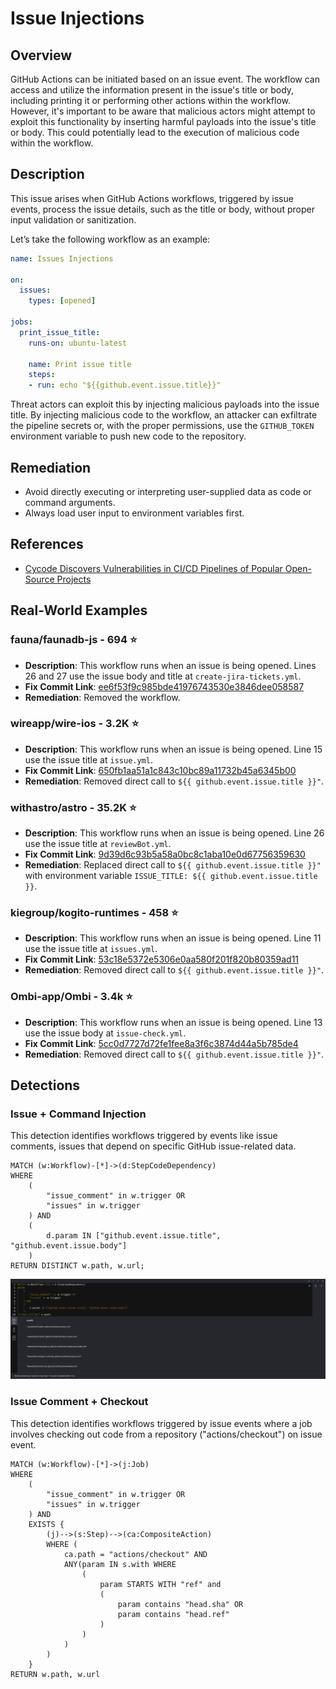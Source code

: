 # Issue Injections


## Overview
GitHub Actions can be initiated based on an issue event. The workflow can access and utilize the information present in the issue's title or body, including printing it or performing other actions within the workflow. However, it's important to be aware that malicious actors might attempt to exploit this functionality by inserting harmful payloads into the issue's title or body. This could potentially lead to the execution of malicious code within the workflow.


## Description
This issue arises when GitHub Actions workflows, triggered by issue events, process the issue details, such as the title or body, without proper input validation or sanitization.

Let’s take the following workflow as an example:
``` yaml
name: Issues Injections

on:
  issues:
    types: [opened]

jobs:
  print_issue_title:
    runs-on: ubuntu-latest

    name: Print issue title
    steps:
    - run: echo "${{github.event.issue.title}}"
```

Threat actors can exploit this by injecting malicious payloads into the issue title. By injecting malicious code to the workflow, an attacker can exfiltrate the pipeline secrets or, with the proper permissions, use the `GITHUB_TOKEN` environment variable to push new code to the repository.

## Remediation
* Avoid directly executing or interpreting user-supplied data as code or command arguments.
* Always load user input to environment variables first.

## References
- [Cycode Discovers Vulnerabilities in CI/CD Pipelines of Popular Open-Source Projects](https://cycode.com/blog/github-actions-vulnerabilities/)

## Real-World Examples


### fauna/faunadb-js - 694 ⭐️
* **Description**: This workflow runs when an issue is being opened. Lines 26 and 27 use the issue body and title at `create-jira-tickets.yml`.
* **Fix Commit Link**: [ee6f53f9c985bde41976743530e3846dee058587](https://github.com/fauna/faunadb-js/commit/ee6f53f9c985bde41976743530e3846dee058587)
* **Remediation**: Removed the workflow.

### wireapp/wire-ios - 3.2K ⭐️
* **Description**: This workflow runs when an issue is being opened. Line 15 use the issue title at `issue.yml`.
* **Fix Commit Link**: [650fb1aa51a1c843c10bc89a11732b45a6345b00](https://github.com/withastro/astro/commit/650fb1aa51a1c843c10bc89a11732b45a6345b00)
* **Remediation**: Removed direct call to `${{ github.event.issue.title }}"`.

### withastro/astro - 35.2K ⭐️
* **Description**: This workflow runs when an issue is being opened. Line 26 use the issue title at `reviewBot.yml`.
* **Fix Commit Link**: [9d39d6c93b5a58a0bc8c1aba10e0d67756359630](https://github.com/wireapp/wire-ios/commit/9d39d6c93b5a58a0bc8c1aba10e0d67756359630)
* **Remediation**: Replaced direct call to `${{ github.event.issue.title }}"` with environment variable `ISSUE_TITLE: ${{ github.event.issue.title }}`.

### kiegroup/kogito-runtimes - 458 ⭐️
* **Description**: This workflow runs when an issue is being opened. Line 11 use the issue title at `issues.yml`.
* **Fix Commit Link**: [53c18e5372e5306e0aa580f201f820b80359ad11](https://github.com/kiegroup/kogito-runtimes/commit/53c18e5372e5306e0aa580f201f820b80359ad11)
* **Remediation**: Removed direct call to `${{ github.event.issue.title }}"`.


### Ombi-app/Ombi - 3.4k ⭐️
* **Description**: This workflow runs when an issue is being opened. Line 13 use the issue body at `issue-check.yml`.
* **Fix Commit Link**: [5cc0d7727d72fe1fee8a3f6c3874d44a5b785de4](https://github.com/Ombi-app/Ombi/commit/5cc0d7727d72fe1fee8a3f6c3874d44a5b785de4)
* **Remediation**: Removed direct call to `${{ github.event.issue.title }}"`.


## Detections

### Issue + Command Injection
This detection identifies workflows triggered by events like issue comments, issues that depend on specific GitHub issue-related data.
``` cypher
MATCH (w:Workflow)-[*]->(d:StepCodeDependency)
WHERE
    (
        "issue_comment" in w.trigger OR
        "issues" in w.trigger
    ) AND
    (
        d.param IN ["github.event.issue.title", "github.event.issue.body"]
    )
RETURN DISTINCT w.path, w.url;
```

<img width="1180" alt="image" src="issue_injection.png">


### Issue Comment + Checkout
This detection identifies workflows triggered by issue events where a job involves checking out code from a repository ("actions/checkout") on issue event.

``` cypher
MATCH (w:Workflow)-[*]->(j:Job)
WHERE
    (
        "issue_comment" in w.trigger OR
        "issues" in w.trigger
    ) AND
    EXISTS {
        (j)-->(s:Step)-->(ca:CompositeAction)
        WHERE (
            ca.path = "actions/checkout" AND
            ANY(param IN s.with WHERE 
                (
                    param STARTS WITH "ref" and 
                    (
                        param contains "head.sha" OR
                        param contains "head.ref"
                    )
                )
            )
        )
    }
RETURN w.path, w.url
```